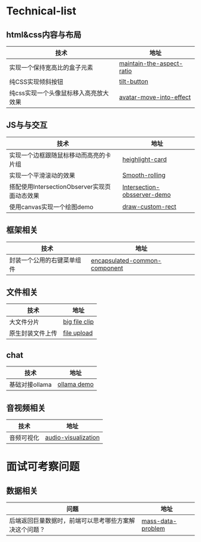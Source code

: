 # Technical-list


## html&css内容与布局
| 技术      | 地址 |
| ----------- | ----------- |
| 实现一个保持宽高比的盒子元素      | [maintain-the-aspect-ratio](https://github.com/yungu-2201999/maintain-the-aspect-ratio) |
| 纯CSS实现倾斜按钮      | [tilt-button](https://github.com/yungu-2201999/tilt-button) |
| 纯css实现一个头像鼠标移入高亮放大效果      | [avatar-move-into-effect](https://github.com/yungu-2201999/avatar-move-into-effect) |

## JS与与交互

| 技术      | 地址 |
| ----------- | ----------- |
| 实现一个边框跟随鼠标移动而高亮的卡片组 | [heighlight-card](https://github.com/yungu-2201999/heighlight-card) |
| 实现一个平滑滚动的效果      | [Smooth-rolling](https://github.com/yungu-2201999/Smooth-rolling) |
| 搭配使用IntersectionObserver实现页面动态效果 | [Intersection-obsserver-demo](https://github.com/yungu-2201999/Intersection-obsserver-demo) |
| 使用canvas实现一个绘图demo | [draw-custom-rect](https://github.com/yungu-2201999/draw-custom-rect) |

## 框架相关
| 技术      | 地址 |
| ----------- | ----------- |
| 封装一个公用的右键菜单组件     | [encapsulated-common-component](https://github.com/yungu-2201999/encapsulated-common-component) |

## 文件相关

| 技术      | 地址 |
| ----------- | ----------- |
| 大文件分片      | [big file clip](https://github.com/yungu-2201999/big-file-chunk) |
| 原生封装文件上传      | [file upload](https://github.com/yungu-2201999/file-upload) |

## chat

| 技术      | 地址 |
| ----------- | ----------- |
| 基础对接ollama      | [ollama demo](https://github.com/yungu-2201999/chat-demo) |

## 音视频相关

| 技术      | 地址 |
| ----------- | ----------- |
| 音频可视化 | [audio-visualization](https://github.com/yungu-2201999/audio-visualization) |

# 面试可考察问题

## 数据相关
| 问题      | 地址 |
| ----------- | ----------- |
| 后端返回巨量数据时，前端可以思考哪些方案解决这个问题？      | [mass-data-problem](https://github.com/yungu-2201999/mass-data-problem) |
